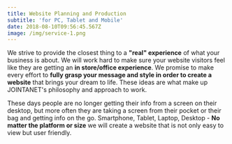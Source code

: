 ```yaml
---
title: Website Planning and Production
subtitle: 'for PC, Tablet and Mobile'
date: 2018-08-10T09:56:45.567Z
image: /img/service-1.png
---
```

We strive to provide the closest thing to a **"real" experience** of what your business is about. We will work hard to make sure your website visitors feel like they are getting an **in store/office experience**. We promise to make every effort to **fully grasp your message and style in order to create a website** that brings your dream to life. These ideas are what make up JOINTANET's philosophy and approach to work. 


These days people are no longer getting their info from a screen on their desktop, but more often they are taking a screen from their pocket or their bag and getting info on the go. Smartphone, Tablet, Laptop, Desktop - **No matter the platform or size** we will create a website that is not only easy to view but user friendly.
